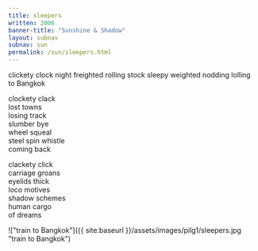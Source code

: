```yaml
---
title: sleepers
written: 2006
banner-title: "Sunshine & Shadow" 
layout: subnav
subnav: sun
permalink: /sun/sleepers.html
---
```


<div class="poem">
clickety clock  
night freighted  
rolling stock  
sleepy weighted  
nodding  
lolling  
to Bangkok
 
clockety clack  
lost towns  
losing track  
slumber bye  
wheel squeal  
steel spin whistle  
coming back
 
clackety click  
carriage groans  
eyelids thick  
loco motives  
shadow schemes  
human cargo  
of dreams
</div>

!["train to Bangkok"]({{ site.baseurl }}/assets/images/pilg1/sleepers.jpg "train to Bangkok")
